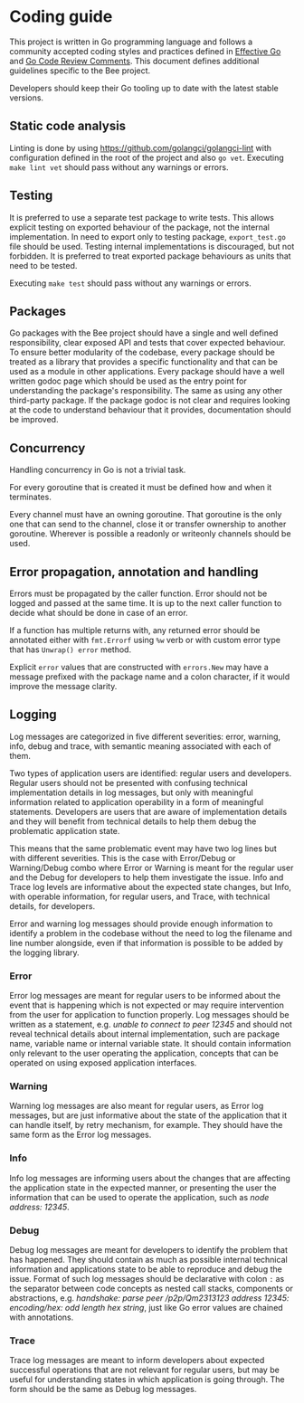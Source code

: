 # Coding guide

This project is written in Go programming language and follows a community accepted coding styles and practices defined in [Effective Go](https://golang.org/doc/effective_go.html) and [Go Code Review Comments](https://github.com/golang/go/wiki/CodeReviewComments). This document defines additional guidelines specific to the Bee project.

Developers should keep their Go tooling up to date with the latest stable versions.

## Static code analysis

Linting is done by using https://github.com/golangci/golangci-lint with configuration defined in the root of the project and also `go vet`. Executing `make lint vet` should pass without any warnings or errors.

## Testing

It is preferred to use a separate test package to write tests. This allows explicit testing on exported behaviour of the package, not the internal implementation. In need to export only to testing package, `export_test.go` file should be used. Testing internal implementations is discouraged, but not forbidden. It is preferred to treat exported package behaviours as units that need to be tested.

Executing `make test` should pass without any warnings or errors.

## Packages

Go packages with the Bee project should have a single and well defined responsibility, clear exposed API and tests that cover expected behaviour. To ensure better modularity of the codebase, every package should be treated as a library that provides a specific functionality and that can be used as a module in other applications. Every package should have a well written godoc page which should be used as the entry point for understanding the package's responsibility. The same as using any other third-party package. If the package godoc is not clear and requires looking at the code to understand behaviour that it provides, documentation should be improved.

## Concurrency

Handling concurrency in Go is not a trivial task.

For every goroutine that is created it must be defined how and when it terminates.

Every channel must have an owning goroutine. That goroutine is the only one that can send to the channel, close it or transfer ownership to another goroutine. Wherever is possible a readonly or writeonly channels should be used.

## Error propagation, annotation and handling

Errors must be propagated by the caller function. Error should not be logged and passed at the same time. It is up to the next caller function to decide what should be done in case of an error.

If a function has multiple returns with, any returned error should be annotated either with `fmt.Errorf` using `%w` verb or with custom error type that has `Unwrap() error` method.

Explicit `error` values that are constructed with `errors.New` may have a message prefixed with the package name and a colon character, if it would improve the message clarity.

## Logging

Log messages are categorized in five different severities: error, warning, info, debug and trace, with semantic meaning associated with each of them.

Two types of application users are identified: regular users and developers. Regular users should not be presented with confusing technical implementation details in log messages, but only with meaningful information related to application operability in a form of meaningful statements. Developers are users that are aware of implementation details and they will benefit from technical details to help them debug the problematic application state.

This means that the same problematic event may have two log lines but with different severities. This is the case with Error/Debug or Warning/Debug combo where Error or Warning is meant for the regular user and the Debug for developers to help them investigate the issue. Info and Trace log levels are informative about the expected state changes, but Info, with operable information, for regular users, and Trace, with technical details, for developers.

Error and warning log messages should provide enough information to identify a problem in the codebase without the need to log the filename and line number alongside, even if that information is possible to be added by the logging library.

### Error

Error log messages are meant for regular users to be informed about the event that is happening which is not expected or may require intervention from the user for application to function properly. Log messages should be written as a statement, e.g. *unable to connect to peer 12345* and should not reveal technical details about internal implementation, such are package name, variable name or internal variable state. It should contain information only relevant to the user operating the application, concepts that can be operated on using exposed application interfaces.

### Warning

Warning log messages are also meant for regular users, as Error log messages, but are just informative about the state of the application that it can handle itself, by retry mechanism, for example. They should have the same form as the Error log messages.

### Info

Info log messages are informing users about the changes that are affecting the application state in the expected manner, or presenting the user the information that can be used to operate the application, such as *node address: 12345*.

### Debug

Debug log messages are meant for developers to identify the problem that has happened. They should contain as much as possible internal technical information and applications state to be able to reproduce and debug the issue. Format of such log messages should be declarative with colon `:` as the separator between code concepts as nested call stacks, components or abstractions, e.g. *handshake: parse peer /p2p/Qm2313123 address 12345: encoding/hex: odd length hex string*, just like Go error values are chained with annotations.

### Trace

Trace log messages are meant to inform developers about expected successful operations that are not relevant for regular users, but may be useful for understanding states in which application is going through. The form should be the same as Debug log messages.
